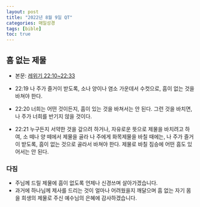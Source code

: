 ```yaml
---
layout: post
title: "2022년 8월 9일 QT"
categories: 매일성경
tags: [bible]
toc: true
---
```


## 흠 없는 제물
- 본문: [레위기 22:10~22:33](https://www.bskorea.or.kr/bible/korbibReadpage.php?version=SAENEW&book=lev&chap=22&sec=10&cVersion=&fontSize=15px&fontWeight=normal#focus)

- 22:19 나 주가 즐거이 받도록, 소나 양이나 염소 가운데서 수컷으로, 흠이 없는 것을 바쳐야 한다.
- 22:20 너희는 어떤 것이든지, 흠이 있는 것을 바쳐서는 안 된다. 그런 것을 바치면, 나 주가 너희를 반기지 않을 것이다.
- 22:21 누구든지 서약한 것을 갚으려 하거나, 자유로운 뜻으로 제물을 바치려고 하여, 소 떼나 양 떼에서 제물을 골라 나 주에게 화목제물을 바칠 때에는, 나 주가 즐거이 받도록, 흠이 없는 것으로 골라서 바쳐야 한다. 제물로 바칠 짐승에 어떤 흠도 있어서는 안 된다.

### 다짐
- 주님께 드릴 제물에 흠이 없도록 언제나 신경쓰며 살아가겠습니다.
- 과거에 하나님께 제사를 드리는 것이 얼마나 어려웠을지 깨달으며 흠 없는 자기 몸을 희생의 제물로 주신 예수님의 은혜에 감사하겠습니다.
